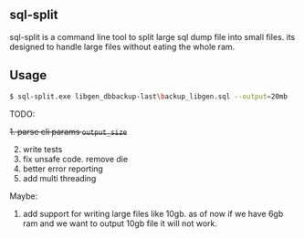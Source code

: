 sql-split
------------
sql-split is a command line tool to split large sql dump file into small files. its designed to handle large files without eating the whole ram.


Usage 
----------

```bash
$ sql-split.exe libgen_dbbackup-last\backup_libgen.sql --output=20mb
```

TODO:

~~1. parse cli params `output_size`~~

2. write tests
3. fix unsafe code. remove die
4. better error reporting
5. add multi threading

Maybe:
1. add support for writing large files like 10gb. as of now if we have 6gb ram and we want to output 10gb file it will not work.
